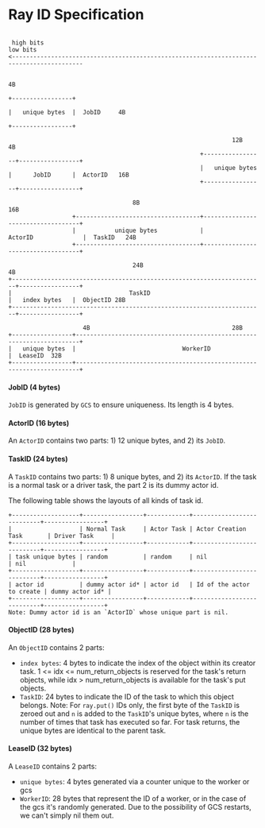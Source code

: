 Ray ID Specification
============================================
```

 high bits                                                                           low bits
<------------------------------------------------------------------------------------------

                                                                                 4B
                                                                        +-----------------+
                                                                        |   unique bytes  |  JobID     4B
                                                                        +-----------------+

                                                               12B                4B
                                                      +-----------------+-----------------+
                                                      |   unique bytes  |      JobID      |  ActorID   16B
                                                      +-----------------+-----------------+

                                   8B                                   16B
                  +-----------------------------------+-----------------------------------+
                  |           unique bytes            |              ActorID              |  TaskID   24B
                  +-----------------------------------+-----------------------------------+

                                   24B                                          4B
+-----------------------------------------------------------------------+-----------------+
|                                 TaskID                                |   index bytes   |  ObjectID 28B
+-----------------------------------------------------------------------+-----------------+

                     4B                                        28B
+-----------------+-----------------------------------------------------------------------+
|   unique bytes  |                              WorkerID                                 |  LeaseID  32B
+-----------------+-----------------------------------------------------------------------+

```
#### JobID (4 bytes)
`JobID` is generated by `GCS` to ensure uniqueness. Its length is 4 bytes.

#### ActorID (16 bytes)
An `ActorID` contains two parts: 1) 12 unique bytes, and 2) its `JobID`.

#### TaskID (24 bytes)
A `TaskID` contains two parts: 1) 8 unique bytes, and 2) its `ActorID`.
If the task is a normal task or a driver task, the part 2 is its dummy actor id.

The following table shows the layouts of all kinds of task id.
```
+-------------------+-----------------+------------+---------------------------+-----------------+
|                   | Normal Task     | Actor Task | Actor Creation Task       | Driver Task     |
+-------------------+-----------------+------------+---------------------------+-----------------+
| task unique bytes | random          | random     | nil                       | nil             |
+-------------------+-----------------+------------+---------------------------+-----------------+
| actor id          | dummy actor id* | actor id   | Id of the actor to create | dummy actor id* |
+-------------------+-----------------+------------+---------------------------+-----------------+
Note: Dummy actor id is an `ActorID` whose unique part is nil.
```

#### ObjectID (28 bytes)
An `ObjectID` contains 2 parts:
- `index bytes`: 4 bytes to indicate the index of the object within its creator task.
  1 <= idx <= num_return_objects is reserved for the task's return objects, while
  idx > num_return_objects is available for the task's put objects.
- `TaskID`: 24 bytes to indicate the ID of the task to which this object belongs.
  Note: For `ray.put()` IDs only, the first byte of the `TaskID` is zeroed out
  and `n` is added to the `TaskID`'s unique bytes, where `n` is the number of
  times that task has executed so far. For task returns, the unique bytes are
  identical to the parent task.

#### LeaseID (32 bytes)
A `LeaseID` contains 2 parts:
- `unique bytes`: 4 bytes generated via a counter unique to the worker or gcs
- `WorkerID`: 28 bytes that represent the ID of a worker, or in the case of
the gcs it's randomly generated. Due to the possibility of GCS restarts, we
can't simply nil them out.

